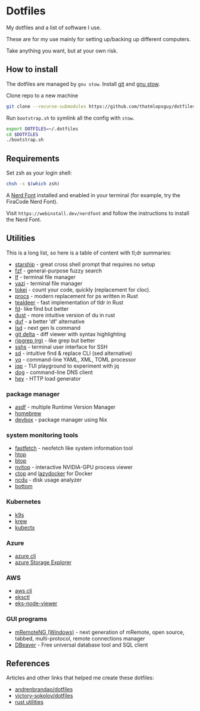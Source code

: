 # Dotfiles

My dotfiles and a list of software I use.

These are for my use mainly for setting up/backing up different computers.

Take anything you want, but at your own risk.

## How to install

The dotfiles are managed by `gnu stow`. Install [git](https://git-scm.com/) and [gnu stow](https://www.gnu.org/software/stow/).

Clone repo to a new machine

```bash
git clone --recurse-submodules https://github.com/thatmlopsguy/dotfiles.git ~/.dotfiles
```

Run `bootstrap.sh` to symlink all the config with `stow`.

```bash
export DOTFILES=~/.dotfiles
cd $DOTFILES
./bootstrap.sh
```

## Requirements

Set zsh as your login shell:

```sh
chsh -s $(which zsh)
```

A [Nerd Font](https://www.nerdfonts.com/) installed and enabled in your terminal (for example, try the FiraCode Nerd Font).

Visit `https://webinstall.dev/nerdfont` and follow the instructions to install the Nerd Font.

## Utilities

This is a long list, so here is a table of content with tl;dr summaries:

- [starship](https://starship.rs/) - great cross shell prompt that requires no setup
- [fzf](https://github.com/junegunn/fzf) - general-purpose fuzzy search
- [lf](https://github.com/gokcehan/lf) - terminal file manager
- [yazi](https://github.com/sxyazi/yazi) - terminal file manager
- [tokei](https://github.com/XAMPPRocky/tokei) - count your code, quickly (replacement for cloc).
- [procs](https://github.com/dalance/procs) - modern replacement for ps written in Rust
- [tealdeer](https://github.com/dbrgn/tealdeer) - fast implementation of tldr in Rust
- [fd](https://github.com/sharkdp/fd)- like find but better
- [dust](https://github.com/bootandy/dust) - more intuitive version of du in rust
- [duf](https://github.com/muesli/duf) - a better 'df' alternative
- [lsd](https://github.com/lsd-rs/lsd) - next gen ls command
- [git delta](https://github.com/dandavison/delta) - diff viewer with syntax highlighting
- [ripgrep (rg)](https://github.com/BurntSushi/ripgrep) - like grep but better
- [sshs](https://github.com/quantumsheep/sshs) - terminal user interface for SSH
- [sd](https://github.com/chmln/sd) - intuitive find & replace CLI (sed alternative)
- [yq](https://github.com/kislyuk/yq) - command-line YAML, XML, TOML processor
- [jqp](https://github.com/noahgorstein/jqp) - TUI playground to experiment with jq
- [dog](https://github.com/ogham/dog) - command-line DNS client
- [hey](https://github.com/rakyll/hey) - HTTP load generator

### package manager

- [asdf](https://asdf-vm.com/) - multiple Runtime Version Manager
- [homebrew](https://brew.sh/)
- [devbox](https://www.jetify.com/devbox) - package manager using Nix

### system monitoring tools

- [fastfetch](https://github.com/fastfetch-cli/fastfetch) - neofetch like system information tool
- [htop](https://htop.dev/)
- [btop](https://github.com/aristocratos/btop)
- [nvitop](https://github.com/XuehaiPan/nvitop) - interactive NVIDIA-GPU process viewer
- [ctop](https://github.com/bcicen/ctop) and [lazydocker](https://github.com/jesseduffield/lazydocker) for Docker
- [ncdu](https://dev.yorhel.nl/ncdu) - disk usage analyzer
- [bottom](https://github.com/ClementTsang/bottom)

### Kubernetes

- [k9s](https://k9scli.io/)
- [krew](https://github.com/kubernetes-sigs/krew/)
- [kubectx](https://github.com/ahmetb/kubectx)

### Azure

- [azure cli](https://github.com/Azure/azure-cli)
- [azure Storage Explorer](https://github.com/microsoft/AzureStorageExplorer)

### AWS

- [aws cli](https://github.com/aws/aws-cli)
- [eksctl](https://eksctl.io/)
- [eks-node-viewer](https://github.com/awslabs/eks-node-viewer)

### GUI programs

- [mRemoteNG (Windows)](https://mremoteng.org/) - next generation of mRemote, open source, tabbed, multi-protocol, remote connections manager
- [DBeaver](https://dbeaver.io/) - Free universal database tool and SQL client

## References

Articles and other links that helped me create these dotfiles:

- [andrenbrandao/dotfiles](https://github.com/andrenbrandao/dotfiles/)
- [victory-sokolov/dotfiles](https://github.com/victory-sokolov/dotfiles)
- [rust utilities](https://rustutils.com/)